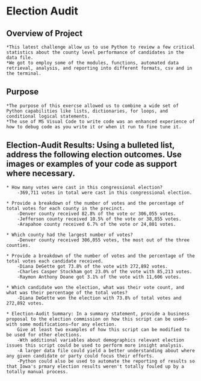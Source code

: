 # Election Audit

## Overview of Project
    *This latest challenge allow us to use Python to review a few critical statistics about the county level performance of candidates in the data file.
    *We got to employ some of the modules, functions, automated data retrieval, analysis, and reporting into different formats, csv and in the terminal.

## Purpose
    *The purpose of this exercse allowed us to combine a wide set of Python capabilities like lists, dictionaries, for loops, and conditional logical statements.
    *The use of MS Visual Code to write code was an enhanced experience of how to debug code as you write it or when it run to fine tune it.

## Election-Audit Results: Using a bulleted list, address the following election outcomes. Use images or examples of your code as support where necessary.

    * How many votes were cast in this congressional election?
        -369,711 votes in total were cast in this congressional election.

    * Provide a breakdown of the number of votes and the percentage of total votes for each county in the precinct.
        -Denver county received 82.8% of the vote or 306,055 votes.
        -Jefferson county received 10.5% of the vote or 38,855 votes.
        -Arapahoe county received 6.7% of the vote or 24,801 votes.

    * Which county had the largest number of votes?
        -Denver county received 306,055 votes, the most out of the three counties.

    * Provide a breakdown of the number of votes and the percentage of the total votes each candidate received.
        -Diana DeGette got 73.8% of the vote with 272,892 votes.
        -Charles Casper Stockham got 23.0% of the vote with 85,213 votes.
        -Raymon Anthony Doane got 3.1% of the vote with 11,606 votes.

    * Which candidate won the election, what was their vote count, and what was their percentage of the total votes?
        -Diana DeGette won the election with 73.8% of total votes and 272,892 votes.

    * Election-Audit Summary: In a summary statement, provide a business proposal to the election commission on how this script can be used—with some modifications—for any election. 
        Give at least two examples of how this script can be modified to be used for other elections.
        -Wth additional variables about demographics relevant election issues this script could be used to perform more insight analysis.
        -A larger data file could yield a better understanding about where any given candidate or party could focus their efforts.
        -Python could also be used to automate the reporting of results so that Iowa's prmary election results weren't totally fouled up by a totally manual process.

